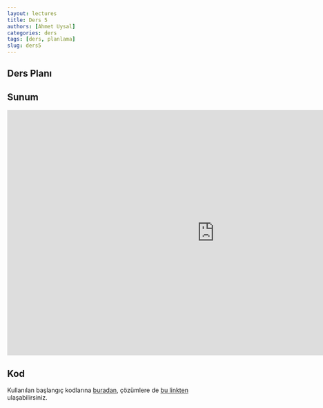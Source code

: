 ```yaml
---
layout: lectures
title: Ders 5
authors: [Ahmet Uysal]
categories: ders
tags: [ders, planlama]
slug: ders5
---
```



## Ders Planı

## Sunum
<iframe src="https://docs.google.com/presentation/d/e/2PACX-1vTbBwPvlKmMogW8YSZsAdKwb1pHOwS5iv-bl0wnyADMI-LL2snP76_FlREPJRAbp_rHjenxwl0Wf2b-/embed?start=false&loop=false&delayms=3000" frameborder="0" width="960" height="569" allowfullscreen="true" mozallowfullscreen="true" webkitallowfullscreen="true"></iframe>

## Kod
Kullanılan başlangıç kodlarına [buradan](https://drive.google.com/file/d/18GRMG__7mF3Dzypc2U3gF4WiHKqzCgq_/view?usp=sharing), çözümlere de [bu linkten](https://drive.google.com/file/d/1YzRnKMSwKN8OL9Q7bFq_zQfB8Ibq64vm/view?usp=sharing) ulaşabilirsiniz.
